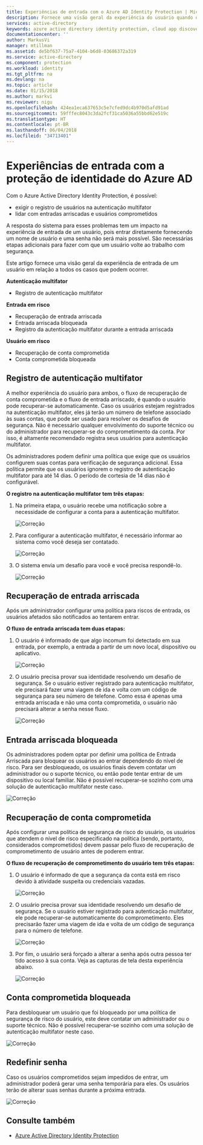 ```yaml
---
title: Experiências de entrada com o Azure AD Identity Protection | Microsoft Docs
description: Fornece uma visão geral da experiência do usuário quando o Identity Protection tiver atenuado ou corrigido um usuário ou quando a autenticação multifator for exigida por uma política.
services: active-directory
keywords: azure active directory identity protection, cloud app discovery, gerenciamento de aplicativos, segurança, risco, nível de risco, vulnerabilidade, política de segurança
documentationcenter: ''
author: MarkusVi
manager: mtillman
ms.assetid: de5bf637-75a7-4104-b6d8-03686372a319
ms.service: active-directory
ms.component: protection
ms.workload: identity
ms.tgt_pltfrm: na
ms.devlang: na
ms.topic: article
ms.date: 01/15/2018
ms.author: markvi
ms.reviewer: nigu
ms.openlocfilehash: 424ea1eca637653c5e7cfed9dc4b970d5afd91ad
ms.sourcegitcommit: 59fffec8043c3da2fcf31ca5036a55bbd62e519c
ms.translationtype: HT
ms.contentlocale: pt-BR
ms.lasthandoff: 06/04/2018
ms.locfileid: "34713401"
---
```

# <a name="sign-in-experiences-with-azure-ad-identity-protection"></a>Experiências de entrada com a proteção de identidade do Azure AD
Com o Azure Active Directory Identity Protection, é possível:

* exigir o registro de usuários na autenticação multifator
* lidar com entradas arriscadas e usuários comprometidos

A resposta do sistema para esses problemas tem um impacto na experiência de entrada de um usuário, pois entrar diretamente fornecendo um nome de usuário e uma senha não será mais possível. São necessárias etapas adicionais para fazer com que um usuário volte ao trabalho com segurança.

Este artigo fornece uma visão geral da experiência de entrada de um usuário em relação a todos os casos que podem ocorrer.

**Autenticação multifator**

* Registro de autenticação multifator

**Entrada em risco**

* Recuperação de entrada arriscada
* Entrada arriscada bloqueada
* Registro da autenticação multifator durante a entrada arriscada

**Usuário em risco**

* Recuperação de conta comprometida
* Conta comprometida bloqueada

## <a name="multi-factor-authentication-registration"></a>Registro de autenticação multifator
A melhor experiência do usuário para ambos, o fluxo de recuperação de conta comprometida e o fluxo de entrada arriscado, é quando o usuário pode recuperar-se automaticamente. Caso os usuários estejam registrados na autenticação multifator, eles já terão um número de telefone associado às suas contas, que pode ser usado para resolver os desafios de segurança. Não é necessário qualquer envolvimento do suporte técnico ou do administrador para recuperar-se do comprometimento da conta. Por isso, é altamente recomendado registra seus usuários para autenticação multifator. 

Os administradores podem definir uma política que exige que os usuários configurem suas contas para verificação de segurança adicional. Essa política permite que os usuários ignorem o registro de autenticação multifator para até 14 dias. O período de cortesia de 14 dias não é configurável.

**O registro na autenticação multifator tem três etapas:**

1. Na primeira etapa, o usuário recebe uma notificação sobre a necessidade de configurar a conta para a autenticação multifator. 
   
    ![Correção](./media/active-directory-identityprotection-flows/140.png "Correção")
2. Para configurar a autenticação multifator, é necessário informar ao sistema como você deseja ser contatado.
   
    ![Correção](./media/active-directory-identityprotection-flows/141.png "Correção")
3. O sistema envia um desafio para você e você precisa respondê-lo.
   
    ![Correção](./media/active-directory-identityprotection-flows/142.png "Correção")

## <a name="risky-sign-in-recovery"></a>Recuperação de entrada arriscada
Após um administrador configurar uma política para riscos de entrada, os usuários afetados são notificados ao tentarem entrar. 

**O fluxo de entrada arriscada tem duas etapas:** 

1. O usuário é informado de que algo incomum foi detectado em sua entrada, por exemplo, a entrada a partir de um novo local, dispositivo ou aplicativo. 
   
    ![Correção](./media/active-directory-identityprotection-flows/120.png "Correção")
2. O usuário precisa provar sua identidade resolvendo um desafio de segurança. Se o usuário estiver registrado para autenticação multifator, ele precisará fazer uma viagem de ida e volta com um código de segurança para seu número de telefone. Como essa é apenas uma entrada arriscada e não uma conta comprometida, o usuário não precisará alterar a senha nesse fluxo. 
   
    ![Correção](./media/active-directory-identityprotection-flows/121.png "Correção")

## <a name="risky-sign-in-blocked"></a>Entrada arriscada bloqueada
Os administradores podem optar por definir uma política de Entrada Arriscada para bloquear os usuários ao entrar dependendo do nível de risco. Para ser desbloqueado, os usuários finais devem contatar um administrador ou o suporte técnico, ou então pode tentar entrar de um dispositivo ou local familiar. Não é possível recuperar-se sozinho com uma solução de autenticação multifator neste caso.

![Correção](./media/active-directory-identityprotection-flows/200.png "Correção")

## <a name="compromised-account-recovery"></a>Recuperação de conta comprometida
Após configurar uma política de segurança de risco do usuário, os usuários que atendem o nível de risco especificado na política (sendo, portanto, considerados comprometidos) devem passar pelo fluxo de recuperação de comprometimento de usuário antes de poderem entrar. 

**O fluxo de recuperação de comprometimento do usuário tem três etapas:**

1. O usuário é informado de que a segurança da conta está em risco devido à atividade suspeita ou credenciais vazadas.
   
    ![Correção](./media/active-directory-identityprotection-flows/101.png "Correção")
2. O usuário precisa provar sua identidade resolvendo um desafio de segurança. Se o usuário estiver registrado para autenticação multifator, ele pode recuperar-se automaticamente do comprometimento. Eles precisarão fazer uma viagem de ida e volta de um código de segurança para o número de telefone. 
   
   ![Correção](./media/active-directory-identityprotection-flows/110.png "Correção")
3. Por fim, o usuário será forçado a alterar a senha após outra pessoa ter tido acesso à sua conta. 
   Veja as capturas de tela desta experiência abaixo.
   
   ![Correção](./media/active-directory-identityprotection-flows/111.png "Correção")

## <a name="compromised-account-blocked"></a>Conta comprometida bloqueada
Para desbloquear um usuário que foi bloqueado por uma política de segurança de risco do usuário, este deve contatar um administrador ou o suporte técnico. Não é possível recuperar-se sozinho com uma solução de autenticação multifator neste caso.

![Correção](./media/active-directory-identityprotection-flows/104.png "Correção")

## <a name="reset-password"></a>Redefinir senha
Caso os usuários comprometidos sejam impedidos de entrar, um administrador poderá gerar uma senha temporária para eles. Os usuários terão de alterar suas senhas durante a próxima entrada.

![Correção](./media/active-directory-identityprotection-flows/160.png "Correção")

## <a name="see-also"></a>Consulte também
* [Azure Active Directory Identity Protection](active-directory-identityprotection.md) 

